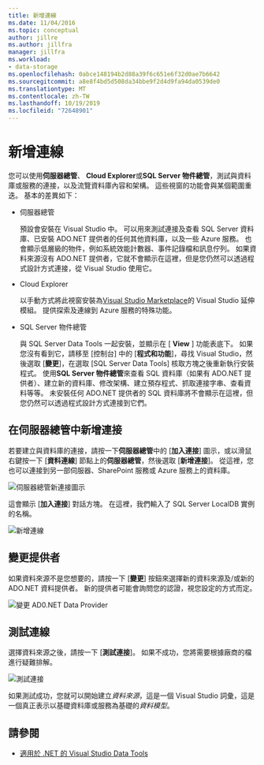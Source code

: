 ```yaml
---
title: 新增連線
ms.date: 11/04/2016
ms.topic: conceptual
author: jillre
ms.author: jillfra
manager: jillfra
ms.workload:
- data-storage
ms.openlocfilehash: 0abce148194b2d88a39f6c651e6f32d0ae7b6642
ms.sourcegitcommit: a8e8f4bd5d508da34bbe9f2d4d9fa94da0539de0
ms.translationtype: MT
ms.contentlocale: zh-TW
ms.lasthandoff: 10/19/2019
ms.locfileid: "72648901"
---
```

# <a name="add-new-connections"></a>新增連線

您可以使用**伺服器總管**、 **Cloud Explorer**或**SQL Server 物件總管**，測試與資料庫或服務的連接，以及流覽資料庫內容和架構。 這些視窗的功能會與某個範圍重迭。 基本的差異如下：

- 伺服器總管

   預設會安裝在 Visual Studio 中。 可以用來測試連接及查看 SQL Server 資料庫、已安裝 ADO.NET 提供者的任何其他資料庫，以及一些 Azure 服務。 也會顯示低層級的物件，例如系統效能計數器、事件記錄檔和訊息佇列。 如果資料來源沒有 ADO.NET 提供者，它就不會顯示在這裡，但是您仍然可以透過程式設計方式連接，從 Visual Studio 使用它。

- Cloud Explorer

   以手動方式將此視窗安裝為[Visual Studio Marketplace](https://marketplace.visualstudio.com/items?itemName=ms-azuretools.CloudExplorerForVS)的 Visual Studio 延伸模組。 提供探索及連線到 Azure 服務的特殊功能。

- SQL Server 物件總管

   與 SQL Server Data Tools 一起安裝，並顯示在 [ **View** ] 功能表底下。 如果您沒有看到它，請移至 [控制台] 中的 [**程式和功能**]，尋找 Visual Studio，然後選取 [**變更**]，在選取 [SQL Server Data Tools] 核取方塊之後重新執行安裝程式。 使用**SQL Server 物件總管**來查看 SQL 資料庫（如果有 ADO.NET 提供者）、建立新的資料庫、修改架構、建立預存程式、抓取連接字串、查看資料等等。 未安裝任何 ADO.NET 提供者的 SQL 資料庫將不會顯示在這裡，但您仍然可以透過程式設計方式連接到它們。

## <a name="add-a-connection-in-server-explorer"></a>在伺服器總管中新增連接

若要建立與資料庫的連接，請按一下**伺服器總管**中的 [**加入連接**] 圖示，或以滑鼠右鍵按一下 [**資料連線**] 節點上的**伺服器總管**，然後選取 [**新增連接**]。 從這裡，您也可以連接到另一部伺服器、SharePoint 服務或 Azure 服務上的資料庫。

![伺服器總管新連接圖示](../data-tools/media/raddata-server-explorer-new-connection-icon.png)

這會顯示 [**加入連接**] 對話方塊。 在這裡，我們輸入了 SQL Server LocalDB 實例的名稱。

![新增連線](../data-tools/media/raddata-add-new-connection-dialog.png)

## <a name="change-the-provider"></a>變更提供者

如果資料來源不是您想要的，請按一下 [**變更**] 按鈕來選擇新的資料來源及/或新的 ADO.NET 資料提供者。 新的提供者可能會詢問您的認證，視您設定的方式而定。

![變更 AD0.NET Data Provider](../data-tools/media/raddata-change-ad0.net-data-provider.png)

## <a name="test-the-connection"></a>測試連線

選擇資料來源之後，請按一下 [**測試連接**]。 如果不成功，您將需要根據廠商的檔進行疑難排解。

![測試連接](../data-tools/media/raddata-test-connection.png)

如果測試成功，您就可以開始建立*資料來源*，這是一個 Visual Studio 詞彙，這是一個真正表示以基礎資料庫或服務為基礎的*資料模型*。

## <a name="see-also"></a>請參閱

- [適用於 .NET 的 Visual Studio Data Tools](../data-tools/visual-studio-data-tools-for-dotnet.md)
